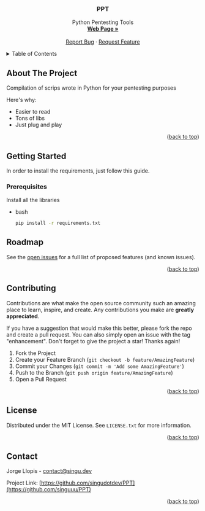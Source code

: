 <!-- PROJECT LOGO -->
<br />
<div align="center">

  <h3 align="center">PPT</h3>

  <p align="center">
    Python Pentesting Tools
    <br />
    <a href="https://singu.dev/"><strong>Web Page »</strong></a>
    <br />
    <br />
    <a href="https://github.com/singudotdev/PPT/issues">Report Bug</a>
    ·
    <a href="https://github.com/singudotdev/PPT/issues">Request Feature</a>
  </p>
</div>



<!-- TABLE OF CONTENTS -->
<details>
  <summary>Table of Contents</summary>
  <ol>
    <li>
      <a href="#about-the-project">About The Project</a>
    </li>
    <li>
      <a href="#getting-started">Getting Started</a>
      <ul>
        <li><a href="#prerequisites">Prerequisites</a></li>
      </ul>
    </li>
    <li><a href="#roadmap">Roadmap</a></li>
    <li><a href="#contributing">Contributing</a></li>
    <li><a href="#license">License</a></li>
    <li><a href="#contact">Contact</a></li>
  </ol>
</details>



<!-- ABOUT THE PROJECT -->
## About The Project

[](https://singu.dev/)

Compilation of scrips wrote in Python for your pentesting purposes

Here's why:
* Easier to read
* Tons of libs
* Just plug and play

<p align="right">(<a href="#readme-top">back to top</a>)</p>



<!-- GETTING STARTED -->
## Getting Started

In order to install the requirements, just follow this guide.

### Prerequisites

Install all the libraries
* bash
  ```sh
  pip install -r requirements.txt
  ```



<!-- ROADMAP -->
## Roadmap

See the [open issues](https://github.com/singudotdev/PPT/issues) for a full list of proposed features (and known issues).

<p align="right">(<a href="#readme-top">back to top</a>)</p>



<!-- CONTRIBUTING -->
## Contributing

Contributions are what make the open source community such an amazing place to learn, inspire, and create. Any contributions you make are **greatly appreciated**.

If you have a suggestion that would make this better, please fork the repo and create a pull request. You can also simply open an issue with the tag "enhancement".
Don't forget to give the project a star! Thanks again!

1. Fork the Project
2. Create your Feature Branch (`git checkout -b feature/AmazingFeature`)
3. Commit your Changes (`git commit -m 'Add some AmazingFeature'`)
4. Push to the Branch (`git push origin feature/AmazingFeature`)
5. Open a Pull Request

<p align="right">(<a href="#readme-top">back to top</a>)</p>



<!-- LICENSE -->
## License

Distributed under the MIT License. See `LICENSE.txt` for more information.

<p align="right">(<a href="#readme-top">back to top</a>)</p>



<!-- CONTACT -->
## Contact

Jorge Llopis - contact@singu.dev

Project Link: [https://github.com/singudotdev/PPT](https://github.com/singuuu/PPT)

<p align="right">(<a href="#readme-top">back to top</a>)</p>

